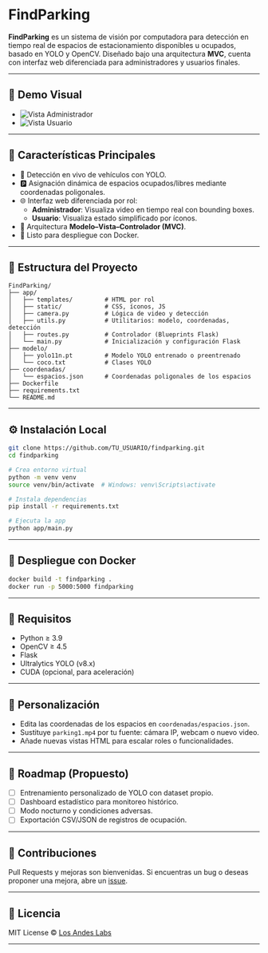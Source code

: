 # FindParking

**FindParking** es un sistema de visión por computadora para detección en tiempo real de espacios de estacionamiento disponibles u ocupados, basado en YOLO y OpenCV. Diseñado bajo una arquitectura **MVC**, cuenta con interfaz web diferenciada para administradores y usuarios finales.

---

## 📸 Demo Visual

- ![Vista Administrador](https://i.imgur.com/3lJXzK2.png)
- ![Vista Usuario](https://i.imgur.com/xqNcyLV.gif)

---

## 🧠 Características Principales

- 🔎 Detección en vivo de vehículos con YOLO.
- 🅿️ Asignación dinámica de espacios ocupados/libres mediante coordenadas poligonales.
- 🌐 Interfaz web diferenciada por rol:
  - **Administrador**: Visualiza video en tiempo real con bounding boxes.
  - **Usuario**: Visualiza estado simplificado por íconos.
- 📁 Arquitectura **Modelo–Vista–Controlador (MVC)**.
- 🐳 Listo para despliegue con Docker.

---

## 📂 Estructura del Proyecto

```
FindParking/
├── app/
│   ├── templates/         # HTML por rol
│   ├── static/            # CSS, íconos, JS
│   ├── camera.py          # Lógica de video y detección
│   ├── utils.py           # Utilitarios: modelo, coordenadas, detección
│   ├── routes.py          # Controlador (Blueprints Flask)
│   └── main.py            # Inicialización y configuración Flask
├── modelo/
│   ├── yolo11n.pt         # Modelo YOLO entrenado o preentrenado
│   └── coco.txt           # Clases YOLO
├── coordenadas/
│   └── espacios.json      # Coordenadas poligonales de los espacios
├── Dockerfile
├── requirements.txt
└── README.md
```

---

## ⚙️ Instalación Local

```bash
git clone https://github.com/TU_USUARIO/findparking.git
cd findparking

# Crea entorno virtual
python -m venv venv
source venv/bin/activate  # Windows: venv\Scripts\activate

# Instala dependencias
pip install -r requirements.txt

# Ejecuta la app
python app/main.py
```

---

## 🐳 Despliegue con Docker

```bash
docker build -t findparking .
docker run -p 5000:5000 findparking
```

---

## 🧪 Requisitos

- Python ≥ 3.9
- OpenCV ≥ 4.5
- Flask
- Ultralytics YOLO (v8.x)
- CUDA (opcional, para aceleración)

---

## 🔧 Personalización

- Edita las coordenadas de los espacios en `coordenadas/espacios.json`.
- Sustituye `parking1.mp4` por tu fuente: cámara IP, webcam o nuevo video.
- Añade nuevas vistas HTML para escalar roles o funcionalidades.

---

## 🧱 Roadmap (Propuesto)

- [ ] Entrenamiento personalizado de YOLO con dataset propio.
- [ ] Dashboard estadístico para monitoreo histórico.
- [ ] Modo nocturno y condiciones adversas.
- [ ] Exportación CSV/JSON de registros de ocupación.

---

## 🤝 Contribuciones

Pull Requests y mejoras son bienvenidas. Si encuentras un bug o deseas proponer una mejora, abre un [issue](https://github.com/TU_USUARIO/findparking/issues).

---

## 📜 Licencia

MIT License © [Los Andes Labs](https://github.com/TU_USUARIO)

---
